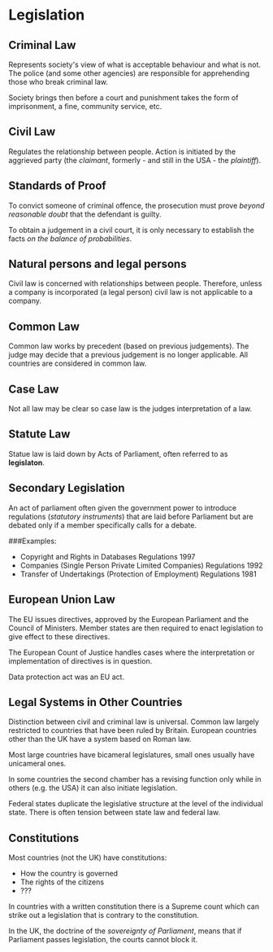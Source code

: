 Legislation
===========



Criminal Law
------------
Represents society's view of what is acceptable behaviour and what is not. The police (and some 
other agencies) are responsible for apprehending those who break criminal law.

Society brings then before a court and punishment takes the form of imprisonment, a fine, 
community service, etc.


Civil Law
---------
Regulates the relationship between people. Action is initiated by the aggrieved party (the 
*claimant*, formerly - and still in the USA - the *plaintiff*).


Standards of Proof
------------------
To convict someone of criminal offence, the prosecution must prove *beyond reasonable doubt* that
the defendant is guilty.

To obtain a judgement in a civil court, it is only necessary to establish the facts *on the 
balance of probabilities*.


Natural persons and legal persons
---------------------------------
Civil law is concerned with relationships between people. Therefore, unless a company is 
incorporated (a legal person) civil law is not applicable to a company.


Common Law
----------
Common law works by precedent (based on previous judgements). The judge may decide that a previous
judgement is no longer applicable. All countries are considered in common law.


Case Law
--------
Not all law may be clear so case law is the judges interpretation of a law.


Statute Law
-----------

Statue law is laid down by Acts of Parliament, often referred to as **legislaton**.

Secondary Legislation
---------------------

An act of parliament often given the government power to introduce regulations (*statutory 
instruments*) that are laid before Parliament but are debated only if a member specifically calls 
for a debate.

###Examples:

* Copyright and Rights in Databases Regulations 1997
* Companies (Single Person Private Limited Companies) Regulations 1992
* Transfer of Undertakings (Protection of Employment) Regulations 1981


European Union Law
------------------

The EU issues directives, approved by the European Parliament and the Council of Ministers. Member states are then required to enact legislation to give effect to these directives.

The European Count of Justice handles cases where the interpretation or implementation of directives is in question.

Data protection act was an EU act.


Legal Systems in Other Countries
--------------------------------

Distinction between civil and criminal law is universal. Common law largely restricted to countries that have been ruled by Britain. European countries other than the UK have a system based on Roman law.

Most large countries have bicameral legislatures, small ones usually have unicameral ones.

In some countries the second chamber has a revising function only while in others (e.g. the USA) it can also initiate legislation.

Federal states duplicate the legislative structure at the level of the individual state. There is often tension between state law and federal law.


Constitutions
-------------


Most countries (not the UK) have constitutions:

* How the country is governed
* The rights of the citizens
* ???

In countries with a written constitution there is a Supreme count which can strike out a legislation that is contrary to the constitution.

In the UK, the doctrine of the *sovereignty of Parliament*, means that if Parliament passes legislation, the courts cannot block it.


